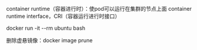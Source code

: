 container runtime（容器进行时）：使pod可以运行在集群的节点上面
container runtime interface，CRI（容器运行进行时接口）


docker run -it --rm ubuntu bash

删除虚悬镜像：docker image prune

